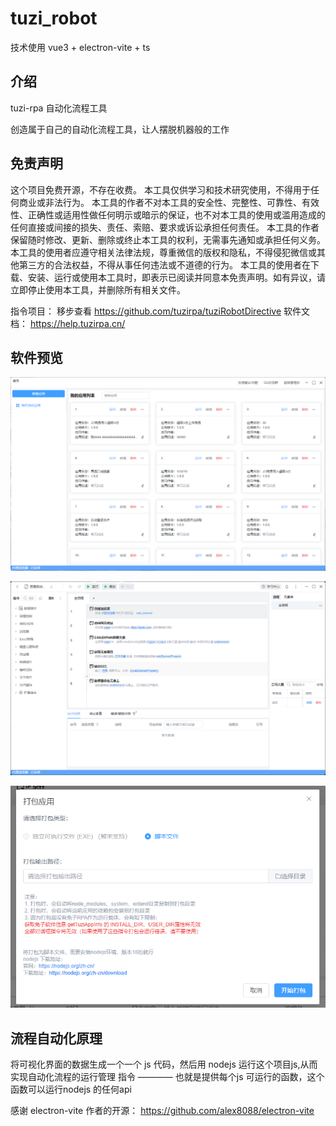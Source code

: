 
# tuzi_robot
技术使用 vue3 + electron-vite + ts 

## 介绍

tuzi-rpa
自动化流程工具

创造属于自己的自动化流程工具，让人摆脱机器般的工作


## 免责声明

这个项目免费开源，不存在收费。
本工具仅供学习和技术研究使用，不得用于任何商业或非法行为。
本工具的作者不对本工具的安全性、完整性、可靠性、有效性、正确性或适用性做任何明示或暗示的保证，也不对本工具的使用或滥用造成的任何直接或间接的损失、责任、索赔、要求或诉讼承担任何责任。
本工具的作者保留随时修改、更新、删除或终止本工具的权利，无需事先通知或承担任何义务。
本工具的使用者应遵守相关法律法规，尊重微信的版权和隐私，不得侵犯微信或其他第三方的合法权益，不得从事任何违法或不道德的行为。
本工具的使用者在下载、安装、运行或使用本工具时，即表示已阅读并同意本免责声明。如有异议，请立即停止使用本工具，并删除所有相关文件。



指令项目： 移步查看 https://github.com/tuzirpa/tuziRobotDirective
软件文档： https://help.tuzirpa.cn/

## 软件预览

![应用管理页](image.png)

![百度搜索自动化](image-1.png)

![打包图](image_pack.png)

## 流程自动化原理

将可视化界面的数据生成一个一个 js 代码，然后用 nodejs 运行这个项目js,从而实现自动化流程的运行管理
指令 ———— 也就是提供每个js 可运行的函数，这个函数可以运行nodejs 的任何api

感谢 electron-vite 作者的开源： https://github.com/alex8088/electron-vite
